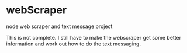 webScraper
==========

node web scraper and text message project

This is not complete. I still have to make the webscraper get some better information and work out how to do the text messaging.
